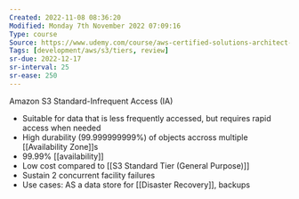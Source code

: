 ```yaml
---
Created: 2022-11-08 08:36:20
Modified: Monday 7th November 2022 07:09:16
Type: course
Source: https://www.udemy.com/course/aws-certified-solutions-architect-associate-saa-c01/?xref=E0Aed11STH4LPUQvCz0GJFABTmM=
Tags: [development/aws/s3/tiers, review]
sr-due: 2022-12-17
sr-interval: 25
sr-ease: 250
---
```


Amazon S3 Standard-Infrequent Access (IA)
- Suitable for data that is less frequently accessed, but requires rapid access when needed
- High durability (99.999999999%) of objects accross multiple [[Availability Zone]]s
- 99.99% [[availability]]
- Low cost compared to [[S3 Standard Tier (General Purpose)]]
- Sustain 2 concurrent facility failures
- Use cases: AS a data store for [[Disaster Recovery]], backups